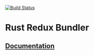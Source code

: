 [![Build Status](https://travis-ci.com/pietgeursen/redux_bundler_rs.svg?branch=master)](https://travis-ci.com/pietgeursen/redux_bundler_rs)

# Rust Redux Bundler


## [Documentation](https://pietgeursen.github.io/redux_bundler_rs/redux_bundler_rs)
